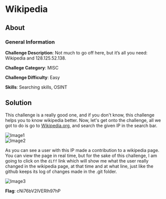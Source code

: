 # Wikipedia
## About

### General Information

__Challenge Description__: Not much to go off here, but it’s all you need: Wikipedia and 128.125.52.138.

__Challege Category__: MISC

__Challenge Difficulty__: Easy

__Skills__: Searching skills, OSINT

## Solution

This challenge is a really good one, and if you don't know, this challenge helps you to know wikipedia better. Now, let's get onto the challenge, all we got to do is go to [Wikipedia.org](https://www.wikipedia.org/), and search the given IP in the search bar.

![Image1]()  
![Image2]()

As you can see a user with this IP made a contribution to a wikipedia page. You can view the page in real time, but for the sake of this challenge, I am going to click on the ```diff``` link which will show me what the user really changed in the wikipedia page, at that time and at what line, just like the github keeps its log of changes made in the .git folder.

![Image3]()

__Flag__: cNi76bV2IVERlh97hP
